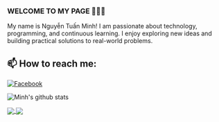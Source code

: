 ### WELCOME TO MY PAGE 👋👋👋
My name is Nguyễn Tuấn Minh! I am passionate about technology, programming, and continuous learning. I enjoy exploring new ideas and building practical solutions to real-world problems.


## 📫 How to reach me: 

[![Facebook](https://img.shields.io/badge/Facebook-%231877F2.svg?logo=Facebook&logoColor=white)](https://facebook.com/https://www.facebook.com/profile.php?id=100054202214509) 

![Minh's github stats](https://github-readme-stats-git-masterrstaa-rickstaa.vercel.app/api?username=only52hz&show_icons=true&theme=tokyonight&hide=contribs,prs,issues)


<a href="https://github.com/only52hz/Very-deep-cnn-pytorch/">
  <!-- Change the `github-readme-stats.anuraghazra1.vercel.app` to `github-readme-stats.vercel.app`  -->
  <img align="center" src="https://github-readme-stats.anuraghazra1.vercel.app/api/pin/?username=only52hz&repo=Very-deep-cnn-pytorch&theme=highcontrast" />
</a>    

<a href="https://github.com/only52hz/Very-deep-cnn-tensorflow/">
  <!-- Change the `github-readme-stats.anuraghazra1.vercel.app` to `github-readme-stats.vercel.app`  -->
  <img align="center" src="https://github-readme-stats.anuraghazra1.vercel.app/api/pin/?username=only52hz&repo=Very-deep-cnn-tensorflow&theme=dracula" />
</a>
